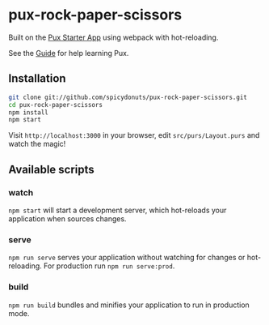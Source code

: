 # pux-rock-paper-scissors

Built on the [Pux Starter App](https://github.com/alexmingoia/pux-starter-app)
using webpack with hot-reloading.

See the [Guide](https://alexmingoia.github.io/purescript-pux) for help learning
Pux.

## Installation

```sh
git clone git://github.com/spicydonuts/pux-rock-paper-scissors.git
cd pux-rock-paper-scissors
npm install
npm start
```

Visit `http://localhost:3000` in your browser, edit `src/purs/Layout.purs`
and watch the magic!

## Available scripts

### watch

`npm start` will start a development server, which hot-reloads your
application when sources changes.

### serve

`npm run serve` serves your application without watching for changes or hot-reloading. For
production run `npm run serve:prod`.

### build

`npm run build` bundles and minifies your application to run in production mode.
